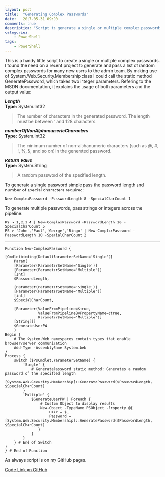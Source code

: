 ```yaml
---
layout: post
title:  "Generating Complex Passwords"
date:   2017-05-31 09:10
comments: true
description: "Script to generate a single or multiple complex passwords"
categories: 
    - PowerShell
tags: 
    - PowerShell
---
```

This is a handy little script to create a single or multiple complex passwords. 
I found the need on a recent project to generate and pass a list of random complex passwords for many new users
to the admin team. 
 By making use of System.Web.Security.Membership class I could call the static method GeneratePassword, which takes two
integer parameters. Refering to the MSDN documentation, it explains the usage of both parameters and the output value:
 
***Length***  
**Type:** System.Int32  
> The number of characters in the generated password. The length must be between 1 and 128 characters. 

***numberOfNonAlphanumericCharacters***  
**Type:** System.Int32  
> The minimum number of non-alphanumeric characters (such as @, #, !, %, &, and so on) in the generated password. 

***Return Value***  
**Type:** System.String   
> A random password of the specified length.

To generate a single password simple pass the password length and number of special characters required:  

    New-ComplexPassword -PasswordLength 8 -SpecialCharCount 1

To generate multiple passwords, pass strings or integers across the pipeline:  

    PS > 1,2,3,4 | New-ComplexPassword -PasswordLength 16 -SpecialCharCount 5
    PS > 'John','Paul','George','Ringo' | New-ComplexPassword -PasswordLength 10 -SpecialCharCount 2


----------

    Function New-ComplexPassword {
    
    [Cmdletbinding(DefaultParameterSetName='Single')]
        Param(
        [Parameter(ParameterSetName='Single')]
        [Parameter(ParameterSetName='Multiple')]
        [Int]
        $PasswordLength,
        
        [Parameter(ParameterSetName='Single')]
        [Parameter(ParameterSetName='Multiple')]
        [int]
        $SpecialCharCount,

        [Parameter(ValueFromPipeline=$true,
                   ValueFromPipelineByPropertyName=$true,
                   ParameterSetName='Multiple')]
        [String[]]
        $GenerateUserPW
        )
    Begin {   
        # The System.Web namespaces contain types that enable browser/server communication
        Add-Type -AssemblyName System.Web 
    }
    Process {
        switch ($PsCmdlet.ParameterSetName) {
            'Single' {
                # GeneratePassword static method: Generates a random password of the specified length
                [System.Web.Security.Membership]::GeneratePassword($PasswordLength, $SpecialCharCount)
            }
            'Multiple' {
                $GenerateUserPW | Foreach {
                    # Custom Object to display results
                    New-Object -TypeName PSObject -Property @{
                        User = $_
                        Password = [System.Web.Security.Membership]::GeneratePassword($PasswordLength, $SpecialCharCount)
                   }
                }
            }
        } # End of Switch
    }
    } # End of Function


As always script is on my GitHub pages.

[Code Link on GitHub](https://github.com/Graham-Beer/New-ComplexPassword.git)

